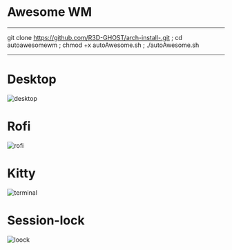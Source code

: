 # Awesome WM

------------------------------------------------------------------------------------------------------------------------

git clone https://github.com/R3D-GHOST/arch-install-.git ; cd autoawesomewm ; chmod +x autoAwesome.sh ; ./autoAwesome.sh

-------------------------------------------------------------------------------------------------------------------------


#  Desktop

![desktop](https://user-images.githubusercontent.com/94316140/236242183-c757f44a-9814-49f5-8928-361e89e4aef1.png)

# Rofi

![rofi](https://user-images.githubusercontent.com/94316140/236242550-fad182e1-10db-47c8-a013-221934a3ad0e.png)


# Kitty

![terminal](https://user-images.githubusercontent.com/94316140/236242595-359dc873-85bc-4b79-aff0-3fb903c0a5be.png)


# Session-lock

![loock](https://user-images.githubusercontent.com/94316140/236242652-3948f63b-03c0-4a5e-94bd-ca6542147bc6.png)

